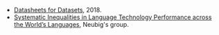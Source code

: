 
- [Datasheets for Datasets](https://arxiv.org/pdf/1803.09010.pdf), 2018.
- [Systematic Inequalities in Language Technology Performance across the World’s Languages](https://arxiv.org/pdf/2110.06733.pdf), Neubig's group.
